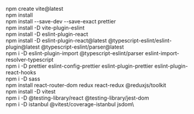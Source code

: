 npm create vite@latest\
npm install\
npm install --save-dev --save-exact prettier\
npm install -D vite-plugin-eslint\
npm install -D eslint-plugin-react\
npm install -D eslint-plugin-react@latest @typescript-eslint/eslint-plugin@latest @typescript-eslint/parser@latest\
npm i -D eslint-plugin-import @typescript-eslint/parser eslint-import-resolver-typescript\
npm i -D prettier eslint-config-prettier eslint-plugin-prettier eslint-plugin-react-hooks\
npm i -D sass\
npm install react-router-dom redux react-redux @reduxjs/toolkit\
npm install -D vitest\
npm i -D @testing-library/react @testing-library/jest-dom\
npm i -D istanbul @vitest/coverage-istanbul jsdom\
